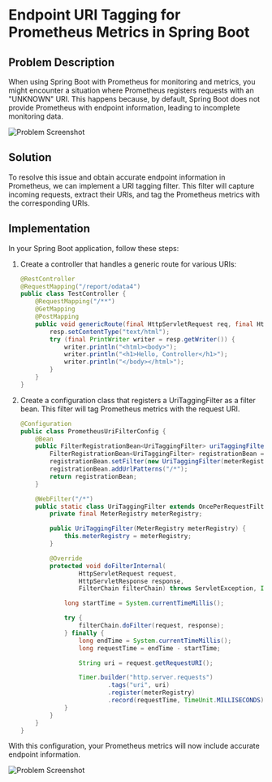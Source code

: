 # Endpoint URI Tagging for Prometheus Metrics in Spring Boot

## Problem Description

When using Spring Boot with Prometheus for monitoring and metrics, you might encounter a situation where Prometheus registers requests with an "UNKNOWN" URI. This happens because, by default, Spring Boot does not provide Prometheus with endpoint information, leading to incomplete monitoring data.

![Problem Screenshot](/images/problem-screenshot.png)

## Solution

To resolve this issue and obtain accurate endpoint information in Prometheus, we can implement a URI tagging filter. This filter will capture incoming requests, extract their URIs, and tag the Prometheus metrics with the corresponding URIs. 

## Implementation

In your Spring Boot application, follow these steps:

1. Create a controller that handles a generic route for various URIs:
   
   ```java
   @RestController
   @RequestMapping("/report/odata4")
   public class TestController {
       @RequestMapping("/**")
       @GetMapping
       @PostMapping
       public void genericRoute(final HttpServletRequest req, final HttpServletResponse resp) throws IOException {
           resp.setContentType("text/html");
           try (final PrintWriter writer = resp.getWriter()) {
               writer.println("<html><body>");
               writer.println("<h1>Hello, Controller</h1>");
               writer.println("</body></html>");
           }
       }
   }


2. Create a configuration class that registers a UriTaggingFilter as a filter bean. This filter will tag Prometheus metrics with the request URI.
    ```java
    @Configuration
    public class PrometheusUriFilterConfig {
        @Bean
        public FilterRegistrationBean<UriTaggingFilter> uriTaggingFilter(MeterRegistry meterRegistry) {
            FilterRegistrationBean<UriTaggingFilter> registrationBean = new FilterRegistrationBean<>();
            registrationBean.setFilter(new UriTaggingFilter(meterRegistry));
            registrationBean.addUrlPatterns("/*");
            return registrationBean;
        }

        @WebFilter("/*")
        public static class UriTaggingFilter extends OncePerRequestFilter {
            private final MeterRegistry meterRegistry;

            public UriTaggingFilter(MeterRegistry meterRegistry) {
                this.meterRegistry = meterRegistry;
            }

            @Override
            protected void doFilterInternal(
                    HttpServletRequest request,
                    HttpServletResponse response,
                    FilterChain filterChain) throws ServletException, IOException {

                long startTime = System.currentTimeMillis();

                try {
                    filterChain.doFilter(request, response);
                } finally {
                    long endTime = System.currentTimeMillis();
                    long requestTime = endTime - startTime;

                    String uri = request.getRequestURI();

                    Timer.builder("http.server.requests")
                            .tags("uri", uri)
                            .register(meterRegistry)
                            .record(requestTime, TimeUnit.MILLISECONDS);
                }
            }
        }
    }
    ```

With this configuration, your Prometheus metrics will now include accurate endpoint information.

![Problem Screenshot](/images/problem-solution.png)